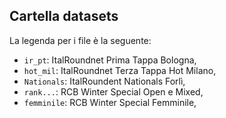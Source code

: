 ## Cartella datasets
La legenda per i file è la seguente:
  
  - `ir_pt`: ItalRoundnet Prima Tappa Bologna,
  - `hot_mil`: ItalRoundnet Terza Tappa Hot Milano,
  - `Nationals`: ItalRoundent Nationals Forlì,
  - `rank...`: RCB Winter Special Open e Mixed,
  - `femminile`: RCB Winter Special Femminile,


